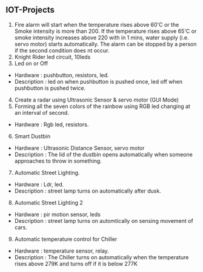## IOT-Projects

1. Fire alarm will start when the temperature rises above 60'C or the Smoke intensity is more than 200. If the temperature rises above 65'C or smoke intensity increases above 220 with in 1 mins, water supply (i.e. servo motor) starts automatically. The alarm can be stopped by a person if the second condition does nt occur.
2. Knight Rider led circuit, 10leds
3. Led on or Off
- Hardware : pushbutton, resistors, led. 
- Description : led on when pushbutton is pushed once, led off when pushbutton is pushed twice.
4. Create a radar using Ultrasonic Sensor & servo motor (GUI Mode)
5. Forming all the seven colors of the rainbow using RGB led changing at an interval of second.
- Hardware : Rgb led, resistors.
6. Smart Dustbin 
- Hardware : Ultrasonic Distance Sensor, servo motor
- Description : The lid of the dustbin opens automatically when someone approaches to throw in something. 
7. Automatic Street Lighting. 
- Hardware : Ldr, led. 
- Description : street lamp turns on automatically after dusk. 
8. Automatic Street Lighting 2
- Hardware : pir motion sensor, leds
- Description : street lamp turns on automtically on sensing movement of cars.
9. Automatic temperature control for Chiller 
- Hardware : temperature sensor, relay. 
- Description : The Chiller turns on automatically when the temperature rises above 279K and turns off if it is below 277K
